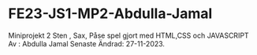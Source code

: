 # FE23-JS1-MP2-Abdulla-Jamal
Miniprojekt 2
Sten , Sax, Påse spel gjort med HTML,CSS och JAVASCRIPT
Av : Abdulla Jamal
Senaste Ändrad: 27-11-2023.
